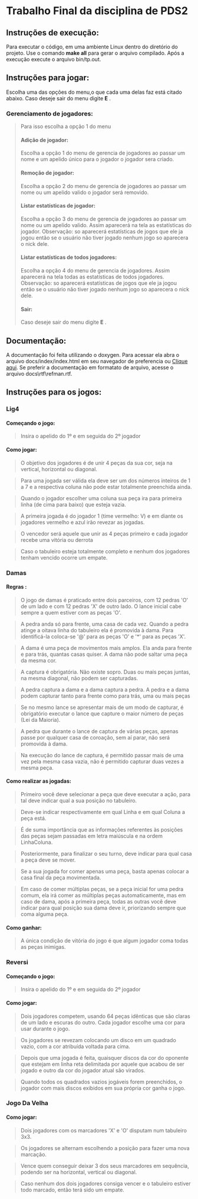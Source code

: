 # Trabalho Final da disciplina de PDS2
## Instruções de execução:
Para executar o código, em uma ambiente Linux dentro do diretório do projeto. Use o comando **make all** para gerar o arquivo compilado. Após a execução execute o arquivo bin/tp.out.

## Instruções para jogar:
Escolha uma das opções do menu,o que cada uma delas faz está citado abaixo. Caso deseje sair do menu digite **E** .
### Gerenciamento de jogadores:
>Para isso escolha a opção 1 do menu
> #### Adição de jogador:
> Escolha a opção 1 do menu de gerencia de jogadores ao passar um nome e um apelido único para o jogador o jogador sera criado.
>#### Remoção de jogador:
>  Escolha a opção 2 do menu de gerencia de jogadores ao passar um nome ou um apelido valido o jogador será removido.
>#### Listar estatísticas de jogador:
>  Escolha a opção 3 do menu de gerencia de jogadores ao passar um nome ou um apelido valido. Assim aparecerá na tela as estatísticas do jogador. Observação: so aparecerá estatísticas de jogos que ele ja jogou então   se o usuário não tiver jogado nenhum jogo so aparecera o nick dele.
>#### Listar estatísticas de todos jogadores:
>  Escolha a opção 4 do menu de gerencia de jogadores. Assim aparecerá na tela todas as estatísticas de todos jogadores. Observação: so aparecerá estatísticas de jogos que ele ja jogou então se o usuário não tiver jogado nenhum jogo so aparecera o nick dele.
>#### Sair:
> Caso deseje sair do menu digite **E** .
 
## Documentação:
A documentação foi feita utilizando o doxygen. Para acessar ela abra o arquivo docs/index/index.html em seu navegador de preferencia ou [Clique  aqui](https://drefus.github.io/PDS2-Trabalho-Final/index/index.html). Se preferir a documentação em formatato de arquivo, acesse o arquivo docs\rtf\refman.rtf.

## Instruções para os jogos:

### Lig4

#### Começando o jogo:
>Insira o apelido do 1º e em seguida do 2º jogador

#### Como jogar: 
>O objetivo dos jogadores é de unir 4 peças da sua cor, seja na vertical, horizontal ou diagonal.

>Para uma jogada ser válida ela deve ser um dos números inteiros de 1 a 7 e a respectiva coluna não pode estar totalmente preenchida ainda.

>Quando o jogador escolher uma coluna sua peça ira para primeira linha (de cima para baixo) que esteja vazia.

>A primeira jogada é do jogador 1 (time vermelho: V) e em diante os jogadores vermelho e azul irão revezar as jogadas.

>O vencedor será aquele que unir as 4 peças primeiro e cada jogador recebe uma vitória ou derrota

>Caso o tabuleiro esteja totalmente completo e nenhum dos jogadores tenham vencido ocorre um empate.

### Damas

#### Regras :
>O jogo de damas é praticado entre dois parceiros, com 12 pedras 'O' de um lado e com 12 pedras 'X' de outro lado. O lance inicial cabe sempre a quem estiver com as peças 'O'.

>A pedra anda só para frente, uma casa de cada vez. Quando a pedra atinge a oitava linha do tabuleiro ela é promovida à dama. Para identificá-la coloca-se '@' para as peças 'O' e '*' para as peças 'X'.

>A dama é uma peça de movimentos mais amplos. Ela anda para frente e para trás, quantas casas quiser. A dama não pode saltar uma peça da mesma cor.

>A captura é obrigatória. Não existe sopro. Duas ou mais peças juntas, na mesma diagonal, não podem ser capturadas.

>A pedra captura a dama e a dama captura a pedra. A pedra e a dama podem capturar tanto para frente como para trás, uma ou mais peças

>Se no mesmo lance se apresentar mais de um modo de capturar, é obrigatório executar o lance que capture o maior número de peças (Lei da Maioria).

>A pedra que durante o lance de captura de várias peças, apenas passe por qualquer casa de coroação, sem aí parar, não será promovida à dama.

>Na execução do lance de captura, é permitido passar mais de uma vez pela mesma casa vazia, não é permitido capturar duas vezes a mesma peça.

#### Como realizar as jogadas:
>Primeiro você deve selecionar a peça que deve executar a ação, para tal deve indicar qual a sua posição no tabuleiro.

>Deve-se indicar respectivamente em qual Linha e em qual Coluna a peça está.

>É de suma importância que as informações referentes às posições das peças sejam passadas em letra maiúscula e na ordem LinhaColuna.

>Posteriormente, para finalizar o seu turno, deve indicar para qual casa a peça deve se mover.

>Se a sua jogada for comer apenas uma peça, basta apenas colocar a casa final da peça movimentada.

>Em caso de comer múltiplas peças, se a peça inicial for uma pedra comum, ela irá comer as múltiplas peças automaticamente, mas em caso de dama, após a primeira peça, todas as outras você deve indicar para qual posição sua dama deve ir, priorizando sempre que coma alguma peça.

#### Como ganhar:
>A única condição de vitória do jogo é que algum jogador coma todas as peças inimigas.

### Reversi

#### Começando o jogo:
>Insira o apelido do 1º e em seguida do 2º jogador

#### Como jogar:
>Dois jogadores competem, usando 64 peças idênticas que são claras de um lado e escuras do outro. Cada jogador escolhe uma cor para usar durante o jogo. 

>Os jogadores se revezam colocando um disco em um quadrado vazio, com a cor atribuída voltada para cima. 

>Depois que uma jogada é feita, quaisquer discos da cor do oponente que estejam em linha reta delimitada por aquele que acabou de ser jogado e outro da cor do jogador atual são virados. 

>Quando todos os quadrados vazios jogáveis ​​forem preenchidos, o jogador com mais discos exibidos em sua própria cor ganha o jogo.

### Jogo Da Velha

#### Como jogar:
>Dois jogadores com os marcadores 'X' e 'O' disputam num tabuleiro 3x3.

>Os jogadores se alternam escolhendo a posição para fazer uma nova marcação.

>Vence quem conseguir deixar 3 dos seus marcadores em sequência, podendo ser na horizontal, vertical ou diagonal.

>Caso nenhum dos dois jogadores consiga vencer e o tabuleiro estiver todo marcado, então terá sido um empate.
